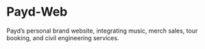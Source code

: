 # Payd-Web
 Payd’s personal brand website, integrating music, merch sales, tour booking, and civil engineering services.
